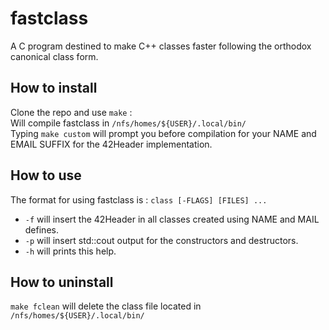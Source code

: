 
# fastclass

A C program destined to make C++ classes faster following the orthodox canonical class form.

## How to install

Clone the repo and use ```make``` :  
Will compile fastclass in ```/nfs/homes/${USER}/.local/bin/```  
Typing ```make custom``` will prompt you before compilation for your NAME and EMAIL SUFFIX for the 42Header implementation.

## How to use

The format for using fastclass is : ```class [-FLAGS] [FILES] ...```

* ```-f``` will insert the 42Header in all classes created using NAME and MAIL defines.
* ```-p``` will insert std::cout output for the constructors and destructors.
* ```-h``` will prints this help.

## How to uninstall
```make fclean``` will delete the class file located in ```/nfs/homes/${USER}/.local/bin/``` 




